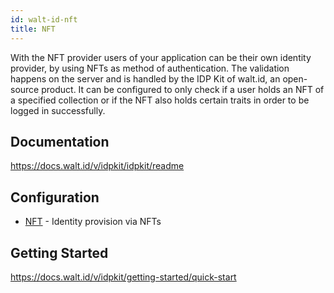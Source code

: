 ```yaml
---
id: walt-id-nft
title: NFT 
---
```


With the NFT provider users of your application can be their own identity provider, by using NFTs as method of authentication.
The validation happens on the server and is handled by the IDP Kit of walt.id, an open-source product.
It can be configured to only check if a user holds an NFT of a specified collection or if the NFT also holds certain traits 
in order to be logged in successfully.

## Documentation

https://docs.walt.id/v/idpkit/idpkit/readme

## Configuration

- [NFT](https://docs.walt.id/v/idpkit/concepts/identity-provision-via-nfts) - Identity provision via NFTs

## Getting Started

https://docs.walt.id/v/idpkit/getting-started/quick-start




